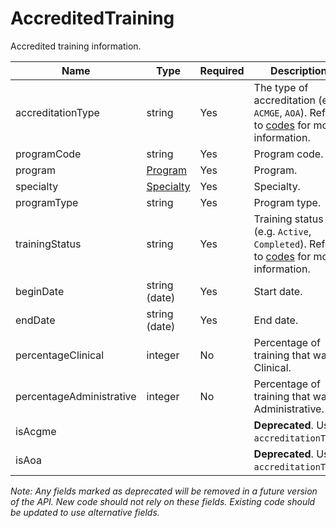 # AccreditedTraining

Accredited training information.

| Name | Type | Required | Description |
| - | - | - | - |
| accreditationType | string | Yes | The type of accreditation (e.g. `ACMGE`, `AOA`). Refer to [codes](https://github.com/fsmb/api-docs/tree/master/docs/codes) for more information. |
| programCode | string | Yes | Program code. |
| program | [Program](#program) | Yes | Program. |
| specialty | [Specialty](#specialty) | Yes | Specialty. |
| programType | string | Yes | Program type. |
| trainingStatus | string | Yes | Training status (e.g. `Active`, `Completed`). Refer to [codes](https://github.com/fsmb/api-docs/tree/master/docs/codes) for more information. |
| beginDate | string (date) | Yes | Start date. |
| endDate | string (date) | Yes | End date. |
| percentageClinical | integer | No | Percentage of training that was Clinical. |
| percentageAdministrative | integer | No | Percentage of training that was Administrative. |
| isAcgme | | | **Deprecated**. Use `accreditationType`. |
| isAoa | | | **Deprecated**. Use `accreditationType`. |

*Note: Any fields marked as deprecated will be removed in a future version of the API. New code should not rely on these fields. Existing code should be updated to use alternative fields.*
